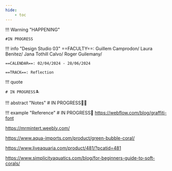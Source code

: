 ```yaml
---
hide:
    - toc
---
```


!!! Warning "HAPPENING"  
    
    #IN PROGRESS

!!! info "Design Studio 03"
    ==FACULTY==: Guillem Camprodon/ Laura Benitez/ Jana Tothill Calvo/ Roger Guilemany/
    
    ==CALENDAR==: 02/04/2024 - 28/06/2024

    ==TRACK==: Reflection

!!! quote

    # IN PROGRESS🏝️
    
    
!!! abstract "Notes"
    # IN PROGRESS😶‍🌫️

   

!!! example "Reference"
    # IN PROGRESS🧐
https://webflow.com/blog/graffiti-font

https://mrmintert.weebly.com/

https://www.aqua-imports.com/product/green-bubble-coral/

https://www.liveaquaria.com/product/481/?pcatid=481

https://www.simplicityaquatics.com/blog/for-beginners-guide-to-soft-corals/